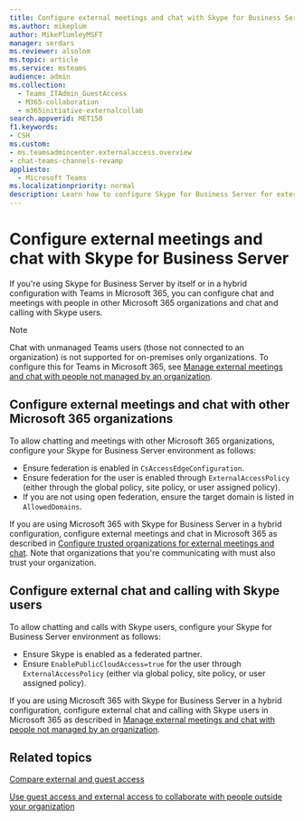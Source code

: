```yaml
---
title: Configure external meetings and chat with Skype for Business Server
ms.author: mikeplum
author: MikePlumleyMSFT
manager: serdars
ms.reviewer: alsolom
ms.topic: article
ms.service: msteams
audience: admin
ms.collection: 
  - Teams_ITAdmin_GuestAccess
  - M365-collaboration
  - m365initiative-externalcollab
search.appverid: MET150
f1.keywords:
- CSH
ms.custom: 
- ms.teamsadmincenter.externalaccess.overview
- chat-teams-channels-revamp
appliesto: 
  - Microsoft Teams
ms.localizationpriority: normal
description: Learn how to configure Skype for Business Server for external chat and meetings with other Microsoft 365 organizations and external chat and calls with Skype users.
---
```


# Configure external meetings and chat with Skype for Business Server

If you're using Skype for Business Server by itself or in a hybrid configuration with Teams in Microsoft 365, you can configure chat and meetings with people in other Microsoft 365 organizations and chat and calling with Skype users.

> [!NOTE]
> Chat with unmanaged Teams users (those not connected to an organization) is not supported for on-premises only organizations. To configure this for Teams in Microsoft 365, see [Manage external meetings and chat with people not managed by an organization](skype-extended-directory-access.md).

## Configure external meetings and chat with other Microsoft 365 organizations

To allow chatting and meetings with other Microsoft 365 organizations, configure your Skype for Business Server environment as follows:
- Ensure federation is enabled in `CsAccessEdgeConfiguration`.
- Ensure federation for the user is enabled through `ExternalAccessPolicy` (either through the global policy, site policy, or user assigned policy).
- If you are not using open federation, ensure the target domain is listed in `AllowedDomains`.

If you are using Microsoft 365 with Skype for Business Server in a hybrid configuration, configure external meetings and chat in Microsoft 365 as described in [Configure trusted organizations for external meetings and chat](trusted-organizations-meetings-chat.md). Note that organizations that you're communicating with must also trust your organization.

## Configure external chat and calling with Skype users

To allow chatting and calls with Skype users, configure your Skype for Business Server environment as follows:
- Ensure Skype is enabled as a federated partner.
- Ensure `EnablePublicCloudAccess=true` for the user through `ExternalAccessPolicy` (either via global policy, site policy, or user assigned policy).

If you are using Microsoft 365 with Skype for Business Server in a hybrid configuration, configure external chat and calling with Skype users in Microsoft 365 as described in [Manage external meetings and chat with people not managed by an organization](skype-extended-directory-access.md#manage-chat-and-calls-with-skype-users).

## Related topics

[Compare external and guest access](communicate-with-users-from-other-organizations.md#compare-external-and-guest-access)

[Use guest access and external access to collaborate with people outside your organization](communicate-with-users-from-other-organizations.md)
